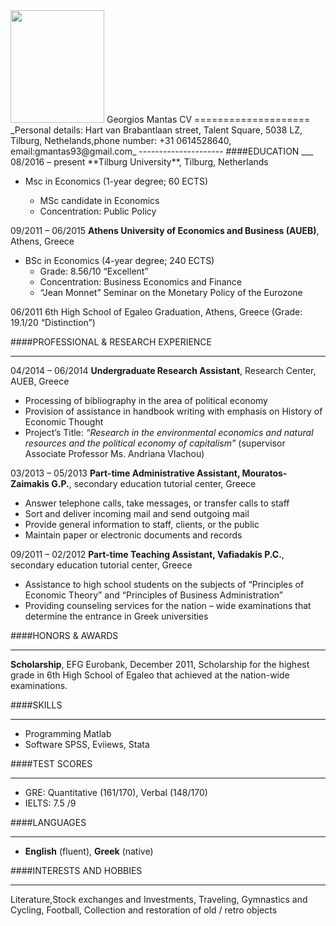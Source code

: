 <img src="https://github.com/gmantas93/assignments/blob/master/mantas.jpg" width="150" height="180" />
Georgios Mantas CV
====================
_Personal details: Hart van Brabantlaan street, Talent Square, 5038 LZ, Tilburg, Nethelands,phone number: +31 0614528640, email:gmantas93@gmail.com_
---------------------
####EDUCATION
___
08/2016 – present **Tilburg University**, Tilburg, Netherlands

* Msc in Economics (1-year degree; 60 ECTS)

  * MSc candidate in Economics
  * Concentration: Public Policy

09/2011 – 06/2015 **Athens University of Economics and Business (AUEB)**, Athens, Greece

* BSc in Economics (4-year degree; 240 ECTS)
  * Grade: 8.56/10 “Excellent”
  * Concentration: Business Economics and Finance
  * “Jean Monnet” Seminar on the Monetary Policy of the Eurozone

06/2011 6th High School of Egaleo Graduation, Athens, Greece (Grade: 19.1/20 “Distinction”)

####PROFESSIONAL & RESEARCH EXPERIENCE
___
04/2014 – 06/2014 **Undergraduate Research Assistant**, Research Center, AUEB, Greece
* Processing of bibliography in the area of political economy
* Provision of assistance in handbook writing with emphasis on History of Economic Thought
* Project’s Title: _“Research in the environmental economics and natural resources and the political
economy of capitalism”_ (supervisor Associate Professor Ms. Andriana Vlachou)

03/2013 – 05/2013 **Part-time Administrative Assistant, Mouratos-Zaimakis G.P.**, secondary education tutorial center, Greece
* Answer telephone calls, take messages, or transfer calls to staff
* Sort and deliver incoming mail and send outgoing mail
* Provide general information to staff, clients, or the public
* Maintain paper or electronic documents and records

09/2011 – 02/2012 **Part-time Teaching Assistant, Vafiadakis P.C.**, secondary education tutorial center, Greece
* Assistance to high school students on the subjects of “Principles of Economic Theory” and “Principles of Business Administration”
* Providing counseling services for the nation – wide examinations that determine the entrance in Greek universities

####HONORS & AWARDS
___
**Scholarship**, EFG Eurobank, December 2011, Scholarship for the highest grade in 6th High School of Egaleo that achieved at the nation-wide examinations.

####SKILLS
___
* Programming    Matlab 
* Software       SPSS, Eviiews, Stata

####TEST SCORES
___
* GRE: Quantitative (161/170), Verbal (148/170)
* IELTS: 7.5 /9

####LANGUAGES
___
* **English** (fluent), **Greek** (native)

####INTERESTS AND HOBBIES 
___
Literature,Stock exchanges and Investments, Traveling, Gymnastics and Cycling, Football, Collection and restoration of old / retro objects

